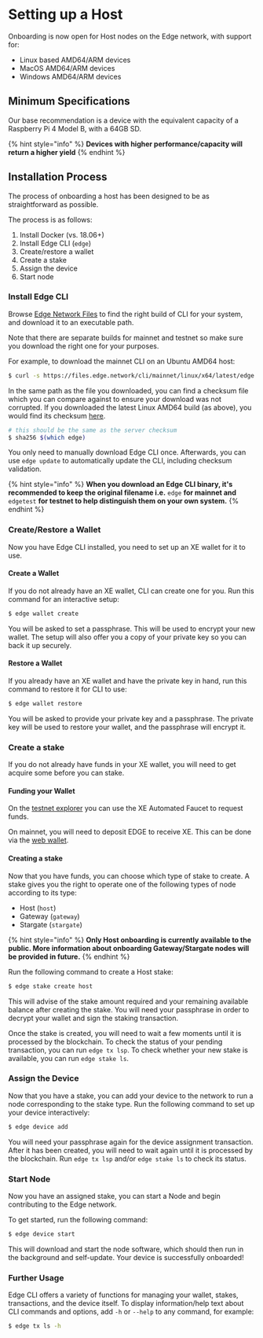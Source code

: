 # Setting up a Host

Onboarding is now open for Host nodes on the Edge network, with support for:

- Linux based AMD64/ARM devices
- MacOS AMD64/ARM devices
- Windows AMD64/ARM devices

## Minimum Specifications

Our base recommendation is a device with the equivalent capacity of a Raspberry Pi 4 Model B, with a 64GB SD.

{% hint style="info" %}
**Devices with higher performance/capacity will return a higher yield**
{% endhint %}

## Installation Process

The process of onboarding a host has been designed to be as straightforward as possible.

The process is as follows:

1. Install Docker \(vs. 18.06+\)
2. Install Edge CLI \(`edge`\)
3. Create/restore a wallet
4. Create a stake
5. Assign the device
6. Start node

### Install Edge CLI

Browse [Edge Network Files](https://files.edge.network/cli/) to find the right build of CLI for your system, and download it to an executable path.

Note that there are separate builds for mainnet and testnet so make sure you download the right one for your purposes.

For example, to download the mainnet CLI on an Ubuntu AMD64 host:

```bash
$ curl -s https://files.edge.network/cli/mainnet/linux/x64/latest/edge -o /usr/bin/local/edge && chmod +x /usr/bin/local/edge
```

In the same path as the file you downloaded, you can find a checksum file which you can compare against to ensure your download was not corrupted. If you downloaded the latest Linux AMD64 build (as above), you would find its checksum [here](https://files.edge.network/cli/mainnet/linux/x64/latest/checksum).

```bash
# this should be the same as the server checksum
$ sha256 $(which edge)
```

You only need to manually download Edge CLI once. Afterwards, you can use `edge update` to automatically update the CLI, including checksum validation.

{% hint style="info" %}
**When you download an Edge CLI binary, it's recommended to keep the original filename i.e.** `edge` **for mainnet and** `edgetest` **for testnet to help distinguish them on your own system.**
{% endhint %}

### Create/Restore a Wallet

Now you have Edge CLI installed, you need to set up an XE wallet for it to use.

#### Create a Wallet

If you do not already have an XE wallet, CLI can create one for you. Run this command for an interactive setup:

```bash
$ edge wallet create
```

You will be asked to set a passphrase. This will be used to encrypt your new wallet. The setup will also offer you a copy of your private key so you can back it up securely.

#### Restore a Wallet

If you already have an XE wallet and have the private key in hand, run this command to restore it for CLI to use:

```bash
$ edge wallet restore
```

You will be asked to provide your private key and a passphrase. The private key will be used to restore your wallet, and the passphrase will encrypt it.

### Create a stake

If you do not already have funds in your XE wallet, you will need to get acquire some before you can stake.

#### Funding your Wallet

On the [testnet explorer](https://test.network/) you can use the XE Automated Faucet to request funds.

<!-- More detail to be added -->
On mainnet, you will need to deposit EDGE to receive XE. This can be done via the [web wallet](https://wallet.xe.network/).

#### Creating a stake

Now that you have funds, you can choose which type of stake to create. A stake gives you the right to operate one of the following types of node according to its type:

- Host \(`host`\)
- Gateway \(`gateway`\)
- Stargate \(`stargate`\)

{% hint style="info" %}
**Only Host onboarding is currently available to the public. More information about onboarding Gateway/Stargate nodes will be provided in future.**
{% endhint %}

Run the following command to create a Host stake:

```bash
$ edge stake create host
```

This will advise of the stake amount required and your remaining available balance after creating the stake. You will need your passphrase in order to decrypt your wallet and sign the staking transaction.

Once the stake is created, you will need to wait a few moments until it is processed by the blockchain. To check the status of your pending transaction, you can run `edge tx lsp`. To check whether your new stake is available, you can run `edge stake ls`.

### Assign the Device

Now that you have a stake, you can add your device to the network to run a node corresponding to the stake type. Run the following command to set up your device interactively:

```bash
$ edge device add
```

You will need your passphrase again for the device assignment transaction. After it has been created, you will need to wait again until it is processed by the blockchain. Run `edge tx lsp` and/or `edge stake ls` to check its status.

### Start Node

Now you have an assigned stake, you can start a Node and begin contributing to the Edge network.

To get started, run the following command:

```bash
$ edge device start
```

This will download and start the node software, which should then run in the background and self-update. Your device is successfully onboarded!

### Further Usage

Edge CLI offers a variety of functions for managing your wallet, stakes, transactions, and the device itself. To display information/help text about CLI commands and options, add `-h` or `--help` to any command, for example:

```bash
$ edge tx ls -h
```

